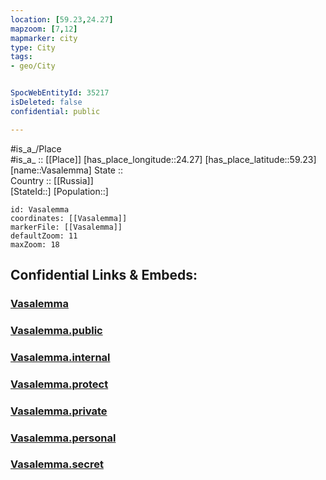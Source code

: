```yaml
---
location: [59.23,24.27] 
mapzoom: [7,12] 
mapmarker: city 
type: City
tags:
- geo/City


SpocWebEntityId: 35217
isDeleted: false
confidential: public

---
```

#is_a_/Place  
#is_a_ :: [[Place]] 
[has_place_longitude::24.27] 
[has_place_latitude::59.23] 
[name::Vasalemma] 
State ::  
Country :: [[Russia]]  
[StateId::] 
[Population::] 



```leaflet
id: Vasalemma
coordinates: [[Vasalemma]] 
markerFile: [[Vasalemma]] 
defaultZoom: 11 
maxZoom: 18
```


## Confidential Links & Embeds: 

### [Vasalemma](/_Standards/Earth/Continent/Europe/Europe~North/Estonia/Counties~Estonia/Harju/City/Vasalemma.md) 

### [Vasalemma.public](/_public/Earth/Continent/Europe/Europe~North/Estonia/Counties~Estonia/Harju/City/Vasalemma.public.md) 

### [Vasalemma.internal](/_internal/Earth/Continent/Europe/Europe~North/Estonia/Counties~Estonia/Harju/City/Vasalemma.internal.md) 

### [Vasalemma.protect](/_protect/Earth/Continent/Europe/Europe~North/Estonia/Counties~Estonia/Harju/City/Vasalemma.protect.md) 

### [Vasalemma.private](/_private/Earth/Continent/Europe/Europe~North/Estonia/Counties~Estonia/Harju/City/Vasalemma.private.md) 

### [Vasalemma.personal](/_personal/Earth/Continent/Europe/Europe~North/Estonia/Counties~Estonia/Harju/City/Vasalemma.personal.md) 

### [Vasalemma.secret](/_secret/Earth/Continent/Europe/Europe~North/Estonia/Counties~Estonia/Harju/City/Vasalemma.secret.md)

